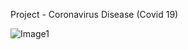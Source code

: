 Project - Coronavirus Disease (Covid 19)

![Image1](https://user-images.githubusercontent.com/122255738/222175516-81a1a427-4646-4a88-9ebd-01352d52cfae.png)
